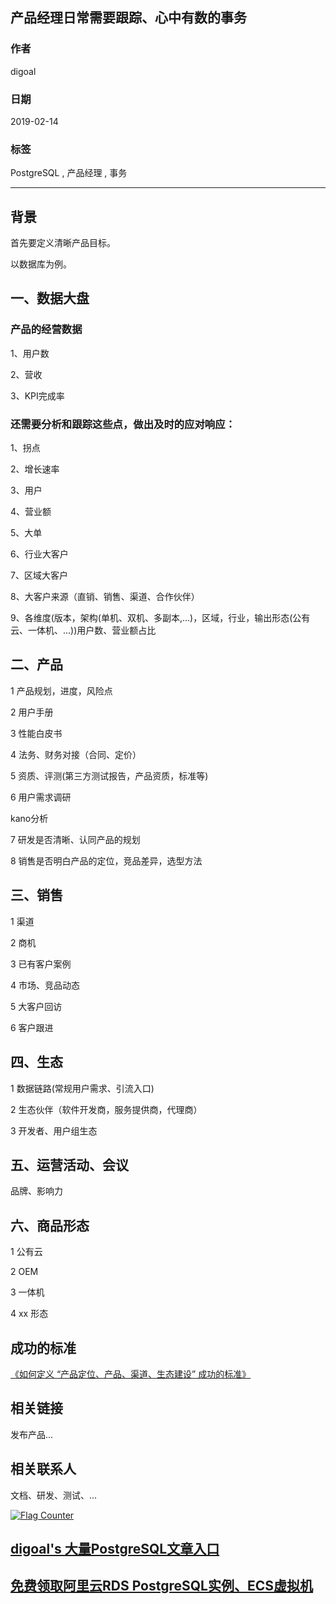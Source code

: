 ## 产品经理日常需要跟踪、心中有数的事务        
                                
### 作者                                
digoal                                
                                
### 日期                                
2019-02-14                                
                                
### 标签                                
PostgreSQL , 产品经理 , 事务            
                            
----                          
                            
## 背景       
    
首先要定义清晰产品目标。    
    
以数据库为例。    
    
## 一、数据大盘    
    
### 产品的经营数据    
    
1、用户数    
    
2、营收    
    
3、KPI完成率    
    
### 还需要分析和跟踪这些点，做出及时的应对响应：    
    
1、拐点    
    
2、增长速率    
    
3、用户    
    
4、营业额    
    
5、大单    
    
6、行业大客户    
    
7、区域大客户    
    
8、大客户来源（直销、销售、渠道、合作伙伴）    
    
9、各维度(版本，架构(单机、双机、多副本,...)，区域，行业，输出形态(公有云、一体机、...))用户数、营业额占比    
    
    
## 二、产品    
1 产品规划，进度，风险点    
    
2 用户手册    
    
3 性能白皮书    
    
4 法务、财务对接（合同、定价）    
    
5 资质、评测(第三方测试报告，产品资质，标准等)    
    
6 用户需求调研    
    
kano分析    
  
7 研发是否清晰、认同产品的规划   
  
8 销售是否明白产品的定位，竞品差异，选型方法   
    
    
## 三、销售    
1 渠道    
    
2 商机    
    
3 已有客户案例    
    
4 市场、竞品动态    
    
5 大客户回访    
    
6 客户跟进    
    
    
## 四、生态    
1 数据链路(常规用户需求、引流入口)    
    
2 生态伙伴（软件开发商，服务提供商，代理商）    
    
3 开发者、用户组生态    
    
    
## 五、运营活动、会议    
品牌、影响力    
    
    
## 六、商品形态    
1 公有云    
    
2 OEM    
    
3 一体机    
    
4 xx 形态    
    
## 成功的标准  
[《如何定义 “产品定位、产品、渠道、生态建设” 成功的标准》](../197001/20190214_02.md)  
    
## 相关链接    
    
发布产品...    
    
    
## 相关联系人    
    
文档、研发、测试、...    
    
      
  
<a rel="nofollow" href="http://info.flagcounter.com/h9V1"  ><img src="http://s03.flagcounter.com/count/h9V1/bg_FFFFFF/txt_000000/border_CCCCCC/columns_2/maxflags_12/viewers_0/labels_0/pageviews_0/flags_0/"  alt="Flag Counter"  border="0"  ></a>  
  
  
## [digoal's 大量PostgreSQL文章入口](https://github.com/digoal/blog/blob/master/README.md "22709685feb7cab07d30f30387f0a9ae")
  
  
## [免费领取阿里云RDS PostgreSQL实例、ECS虚拟机](https://free.aliyun.com/ "57258f76c37864c6e6d23383d05714ea")
  
